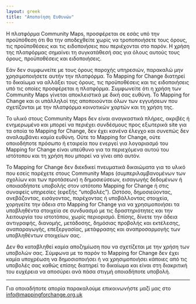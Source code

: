 ```yaml
---
layout: greek
title: "Αποποίηση Ευθυνών"
---
```


Η πλατφόρμα Community Maps, προσφέρεται σε εσάς υπό την προϋπόθεση ότι θα την αποδεχθείτε χωρίς να τροποποιήσετε τους όρους, τις προϋποθέσεις και τις ειδοποιήσεις που περιέχονται στο παρόν. Η χρήση της πλατφόρμας σημαίνει τη συγκατάθεσή σας για όλους αυτούς τους όρους, προϋποθέσεις και ειδοποιήσεις.

Εάν δεν συμφωνείτε με τους όρους παροχής υπηρεσιών, παρακαλώ μην χρησιμοποιήσετε αυτήν την πλατφόρμα. Το Mapping for Change διατηρεί το δικαίωμα να αλλάξει τους όρους, τις προϋποθέσεις και τις ειδοποιήσεις υπό τις οποίες προσφέρεται η πλατφόρμα. Συμφωνείτε ότι η χρήση των Community Maps γίνεται αποκλειστικά με δική σας ευθύνη. Το Mapping for Change και οι  υπάλληλοί της αποποιούνται όλων των εγγυήσεων που σχετίζονται  με την πλατφόρμα κοινοτικών χαρτών και τη χρήση της.

Το υλικό στους Community Maps δεν είναι αναγκαστικά πλήρες, ακριβές ή ενημερωμένο και μπορεί να περιέχει συνδέσμους προς εξωτερικά site για τα οποία το Mapping for Change, δεν έχει κανένα έλεγχο και συνεπώς δεν αναλαμβάνει καμία ευθύνη. Ούτε το Mapping for Change, ούτε οποιοδήποτε πρόσωπο ή εταιρεία που ενεργεί για λογαριασμό του Mapping for Change είναι υπεύθυνο για τα περιεχόμενα αυτού του ιστότοπου και τη χρήση που μπορεί να γίνει από αυτόν.
 
Το Mapping for Change δεν διεκδικεί πνευματικά δικαιώματα για το υλικό που εσείς παρέχετε στους Community Maps (συμπεριλαμβανομένων των σχολίων και των προτάσεων) η δημοσιεύσεων, εισαγωγής δεδομένων ή οποιασδήποτε υποβολής στον ιστότοπο Mapping for Change ή στις συναφείς υπηρεσίες (εφεξής “υποβολές”). 
Ωστόσο, δημοσιεύοντας, ανεβάζοντας, εισάγοντας, παρέχοντας ή υποβάλλοντας στοιχεία, χορηγείτε την άδεια στο Mapping for Change για να χρησιμοποιήσει τα υποβληθέντα στοιχεία σε συνδυασμό με τις δραστηριότητες και την λειτουργία του ιστοτόπου, χωρίς περιορισμό. Επίσης, δίνετε την άδεια αντιγραφής, διανομής, μετάδοσης, δημόσιας προβολής και εκτέλεσης, αναπαραγωγής, επεξεργασίας, μετάφρασης και αναπροσαρμογής των υποβληθέντων στοιχείων σας.

Δεν θα καταβληθεί καμία αποζημίωση που να σχετίζεται με την χρήση των υποβολών σας. Σύμφωνα με το παρόν το Mapping for Change δεν έχει καμία υποχρέωση να δημοσιοποιήσει ή να χρησιμοποιήσει κάποιες από τις υποβολές σας καθώς επίσης διατηρεί το δικαίωμα και είναι στη διακριτική του ευχέρεια να αποσύρει ανά πάσα στιγμή οποιαδήποτε υποβολή.

---

Για οποιαδήποτε απορία παρακαλούμε επικοινωνήστε μαζί μας στο [info@mappingforchange.org.uk](mailto:info@mappingorchange.org.uk.org.uk)
